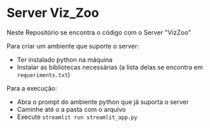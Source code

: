 # Server Viz_Zoo
Neste Repositório se encontra o código com o Server "VizZoo"

Para criar um ambiente que suporte o server:

- Ter instalado python na máquina
- Instalar as bibliotecas necessárias (a lista delas se encontra em `requeriments.txt`)

Para a execução:

- Abra o prompt do ambiente python que já suporta o server
- Caminhe até o a pasta com o arquivo
- Execute `streamlit run streamlit_app.py`

